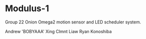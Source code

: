 # Modulus-1

Group 22 Onion Omega2 motion sensor and LED scheduler system.

Andrew 'BOBYAAA' Xing
Clmnt Liaw
Ryan Konoshiba
